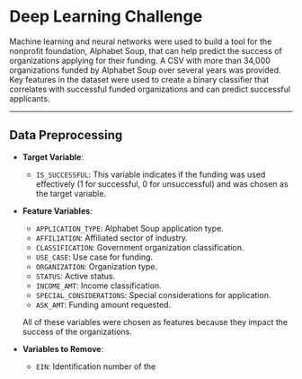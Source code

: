 # Deep Learning Challenge

Machine learning and neural networks were used to build a tool for the nonprofit foundation, Alphabet Soup, that can help predict the success of organizations applying for their funding. A CSV with more than 34,000 organizations funded by Alphabet Soup over several years was provided. Key features in the dataset were used to create a binary classifier that correlates with successful funded organizations and can predict successful applicants.

---

## Data Preprocessing

- **Target Variable**: 
  - `IS_SUCCESSFUL`: This variable indicates if the funding was used effectively (1 for successful, 0 for unsuccessful) and was chosen as the target variable.

- **Feature Variables**: 
  - `APPLICATION_TYPE`: Alphabet Soup application type.
  - `AFFILIATION`: Affiliated sector of industry.
  - `CLASSIFICATION`: Government organization classification.
  - `USE_CASE`: Use case for funding.
  - `ORGANIZATION`: Organization type.
  - `STATUS`: Active status.
  - `INCOME_AMT`: Income classification.
  - `SPECIAL_CONSIDERATIONS`: Special considerations for application.
  - `ASK_AMT`: Funding amount requested.

  All of these variables were chosen as features because they impact the success of the organizations.
    
- **Variables to Remove**: 
  - `EIN`: Identification number of the 
